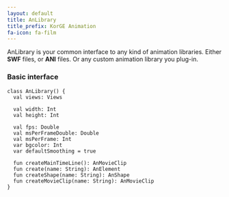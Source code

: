 ```yaml
---
layout: default
title: AnLibrary
title_prefix: KorGE Animation
fa-icon: fa-film
---
```


AnLibrary is your common interface to any kind of animation libraries. Either **SWF** files, or **ANI** files. Or any custom animation library you plug-in.



### Basic interface

```
class AnLibrary() {
  val views: Views

  val width: Int
  val height: Int

  val fps: Double
  val msPerFrameDouble: Double
  val msPerFrame: Int
  var bgcolor: Int
  var defaultSmoothing = true

  fun createMainTimeLine(): AnMovieClip
  fun create(name: String): AnElement
  fun createShape(name: String): AnShape
  fun createMovieClip(name: String): AnMovieClip
}
```
